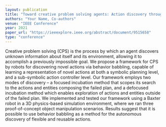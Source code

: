 ```yaml
---
layout: publication
title: "Toward creative problem solving agents: Action discovery through behavior babbling"
authors: "Your Name, Co-authors"
venue: "IEEE Conference"
year: 2021
paper_url: "https://ieeexplore.ieee.org/abstract/document/9515658"
type: "conference"
---
```



Creative problem solving (CPS) is the process by which an agent discovers unknown information about itself and its environment, allowing it to accomplish a previously impossible goal. We propose a framework for CPS by robots for discovering novel actions via behavior babbling, capable of learning a representation of novel actions at both a symbolic planning level, and a sub-symbolic action controller level. Our framework employs two modes of discovery – a focused incubation method that scopes its search to the actions and entities composing the failed plan, and a defocused incubation method which enables exploration of actions and entities outside of the failed plan. We implemented and tested our framework using a Baxter robot in a 3D physics-based simulation environment, where we ran three proof-of-concept object manipulation scenarios. Results suggest that it is possible to use behavior babbling as a method for the autonomous discovery of flexible and reusable actions.
